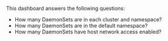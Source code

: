 This dashboard answers the following questions:

- How many DaemonSets are in each cluster and namespace?
- How many DaemonSets are in the default namespace?
- How many DaemonSets have host network access enabled?

